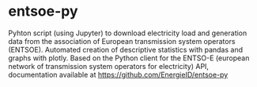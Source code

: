# entsoe-py
Pyhton script (using Jupyter) to download electricity load and generation data from the association of European transmission system operators (ENTSOE). Automated creation of descriptive statistics with pandas and graphs with plotly. 
Based on the Python client for the ENTSO-E (european network of transmission system operators for electricity) API, documentation available at https://github.com/EnergieID/entsoe-py
